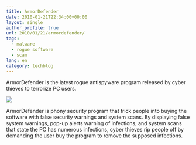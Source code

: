 ```yaml
---
title: ArmorDefender
date: 2010-01-21T22:34:00+00:00
layout: single
author_profile: true
url: 2010/01/21/armordefender/
tags:
  - malware
  - rogue software
  - scam
lang: en
category: techblog
---
```

ArmorDefender is the latest rogue antispyware program released by cyber thieves to terrorize PC users.

<div>
  <a href="http://1.bp.blogspot.com/_vaUVXcmC3OI/S1jPDhOwBTI/AAAAAAAAAtQ/Xtu0wjoKGHY/s1600-h/ArmorDefender_GUI.jpg" imageanchor="1"><img border="0" src="http://1.bp.blogspot.com/_vaUVXcmC3OI/S1jPDhOwBTI/AAAAAAAAAtQ/Xtu0wjoKGHY/s640/ArmorDefender_GUI.jpg" /></a>
</div>

ArmorDefender is phony security program that trick people into buying the software with false security warnings and system scans. By displaying false system warnings, pop-up alerts warning of infections, and system scans that state the PC has numerous infections, cyber thieves rip people off by demanding the user buy the program to remove the supposed infections.